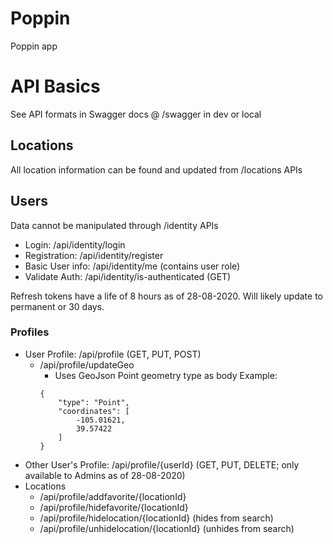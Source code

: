 # Poppin
 Poppin app


# API Basics
See API formats in Swagger docs @ /swagger in dev or local

## Locations

All location information can be found and updated from /locations APIs

## Users

Data cannot be manipulated through /identity APIs
+ Login: /api/identity/login
+ Registration: /api/identity/register
+ Basic User info: /api/identity/me (contains user role)
+ Validate Auth: /api/identity/is-authenticated (GET)
  
Refresh tokens have a life of 8 hours as of 28-08-2020. Will likely update to permanent or 30 days.
  
### Profiles
  
+ User Profile: /api/profile (GET, PUT, POST)
    + /api/profile/updateGeo
        + Uses GeoJson Point geometry type as body
        Example: 
        ```
        {
            "type": "Point",
            "coordinates": [
                -105.01621,
                39.57422
            ]
        }
        ```
+ Other User's Profile: /api/profile/{userId} (GET, PUT, DELETE; only available to Admins as of 28-08-2020)
+ Locations
    + /api/profile/addfavorite/{locationId}
    + /api/profile/hidefavorite/{locationId}
    + /api/profile/hidelocation/{locationId} (hides from search)
    + /api/profile/unhidelocation/{locationId} (unhides from search)